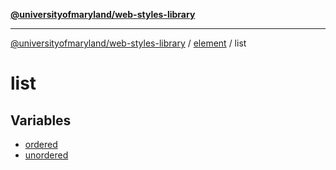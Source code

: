 [**@universityofmaryland/web-styles-library**](../../../README.md)

***

[@universityofmaryland/web-styles-library](../../../README.md) / [element](../../README.md) / list

# list

## Variables

- [ordered](variables/ordered.md)
- [unordered](variables/unordered.md)
